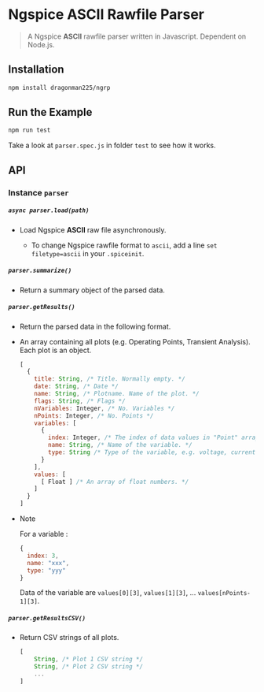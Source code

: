 # Ngspice **ASCII** Rawfile Parser

> A Ngspice **ASCII** rawfile parser written in Javascript. Dependent on Node.js.

## Installation

```bash
npm install dragonman225/ngrp
```

## Run the Example

```bash
npm run test
```

Take a look at `parser.spec.js` in folder `test` to see how it works.

## API

### Instance `parser`

##### `async parser.load(path)`

* Load Ngspice **ASCII** raw file asynchronously.

  * To change Ngspice rawfile format to `ascii`, add a line `set filetype=ascii` in your `.spiceinit`.

##### `parser.summarize()`

* Return a summary object of the parsed data.

##### `parser.getResults()`

* Return the parsed data in the following format.

* An array containing all plots (e.g. Operating Points, Transient Analysis). Each plot is an object.

  ```javascript
  [
    {
      title: String, /* Title. Normally empty. */
      date: String, /* Date */
      name: String, /* Plotname. Name of the plot. */
      flags: String, /* Flags */
      nVariables: Integer, /* No. Variables */
      nPoints: Integer, /* No. Points */
      variables: [
        {
          index: Integer, /* The index of data values in "Point" array. */
          name: String, /* Name of the variable. */
          type: String /* Type of the variable, e.g. voltage, current. Ngspice sometimes gives wrong type. */
        }
      ],
      values: [
        [ Float ] /* An array of float numbers. */
      ]
    }
  ]
  ```

* Note

  For a variable :
  ```javascript
  {
    index: 3,
    name: "xxx",
    type: "yyy"
  }
  ```

  Data of the variable are `values[0][3]`, `values[1][3]`, ... `values[nPoints-1][3]`.

##### `parser.getResultsCSV()`

* Return CSV strings of all plots.

  ```javascript
  [
      String, /* Plot 1 CSV string */
      String, /* Plot 2 CSV string */
      ...
  ]
  ```

  

